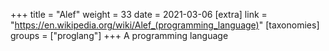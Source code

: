+++
title = "Alef"
weight = 33
date = 2021-03-06
[extra]
link = "https://en.wikipedia.org/wiki/Alef_(programming_language)"
[taxonomies]
groups = ["proglang"]
+++
A programming language

